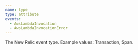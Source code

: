 ```yaml
---
name: type
type: attribute
events:
  - AwsLambdaInvocation
  - AwsLambdaInvocationError
---
```


The New Relic event type. Example values: Transaction, Span.